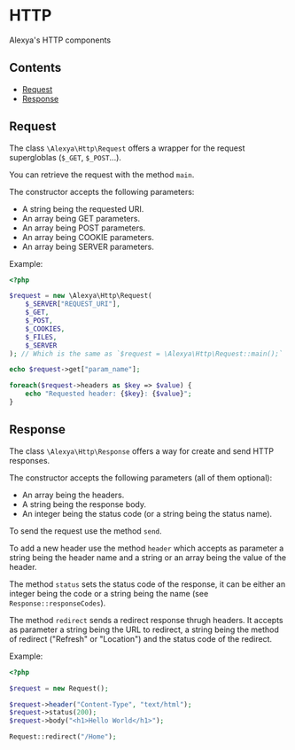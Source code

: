 HTTP
====
Alexya's HTTP components

Contents
--------

 - [Request](#request)
 - [Response](#response)

<a name="request"></a>
Request
-------

The class `\Alexya\Http\Request` offers a wrapper for the request supergloblas (`$_GET`, `$_POST`...).

You can retrieve the request with the method `main`.

The constructor accepts the following parameters:

 * A string being the requested URI.
 * An array being GET parameters.
 * An array being POST parameters.
 * An array being COOKIE parameters.
 * An array being SERVER parameters.

Example:

```php
<?php

$request = new \Alexya\Http\Request(
    $_SERVER["REQUEST_URI"],
    $_GET,
    $_POST,
    $_COOKIES,
    $_FILES,
    $_SERVER
); // Which is the same as `$request = \Alexya\Http\Request::main();`

echo $request->get["param_name"];

foreach($request->headers as $key => $value) {
    echo "Requested header: {$key}: {$value}";
}
```

<a name="response"></a>
Response
--------

The class `\Alexya\Http\Response` offers a way for create and send HTTP responses.

The constructor accepts the following parameters (all of them optional):

 * An array being the headers.
 * A string being the response body.
 * An integer being the status code (or a string being the status name).

To send the request use the method `send`.

To add a new header use the method `header` which accepts as parameter a string being the header
name and a string or an array being the value of the header.

The method `status` sets the status code of the response, it can be either an integer being
the code or a string being the name (see `Response::responseCodes`).

The method `redirect` sends a redirect response thrugh headers.
It accepts as parameter a string being the URL to redirect, a string being the method of redirect
("Refresh" or "Location") and the status code of the redirect.

Example:

```php
<?php

$request = new Request();

$request->header("Content-Type", "text/html");
$request->status(200);
$request->body("<h1>Hello World</h1>");

Request::redirect("/Home");
```
